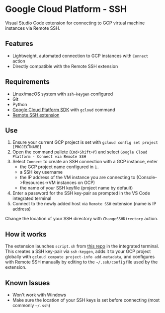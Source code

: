 # Google Cloud Platform - SSH

Visual Studio Code extension for connecting to GCP virtual machine instances via Remote SSH.

## Features

- Lightweight, automated connection to GCP instances with `Connect` action
- Directly compatible with the Remote SSH extension

## Requirements

- Linux/macOS system with `ssh-keygen` configured
- Git
- Python
- [Google Cloud Platform SDK](https://cloud.google.com/sdk) with `gcloud` command
- [Remote SSH extension](https://code.visualstudio.com/docs/remote/ssh)

## Use

1. Ensure your current GCP project is set with `gcloud config set project [PROJECTNAME]`
2. Open the command pallete (`Cmd+Shift+P`) and select `Google Cloud Platform - Connect via Remote SSH`
3. Select `Connect` to create an SSH connection with a GCP instance, enter
    - the GCP project name configured in `1.`
    - a SSH key username
    - the IP address of the VM instance you are connecting to (Console->Resources->VM instances on GCP)
    - the name of your SSH keyfile (project name by default)
4. Enter a password for the SSH key-pair as prompted in the VS Code integrated terminal
5. Connect to the newly added host via `Remote SSH` extension (name is IP address)

Change the location of your SSH directory with `ChangeSSHDirectory` action.

## How it works
The extension launches `script.sh` from [this repo](https://github.com/andrewdircks/gcp-vscode-ssh) in the integrated terminal. This creates a SSH key-pair via `ssh-keygen`, adds it to your GCP project globally with `gcloud compute project-info add-metadata`, and configures with Remote SSH manually by editing to the `~/.ssh/config` file used by the extension.

## Known Issues
- Won't work with Windows
- Make sure the location of your SSH keys is set before connecting (most commonly `~/.ssh`)